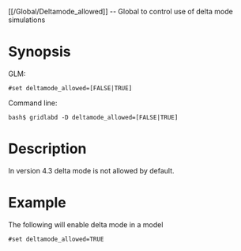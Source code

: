 [[/Global/Deltamode_allowed]] -- Global to control use of delta mode simulations

# Synopsis

GLM:

~~~
#set deltamode_allowed=[FALSE|TRUE]
~~~

Command line:

~~~
bash$ gridlabd -D deltamode_allowed=[FALSE|TRUE]
~~~

# Description

In version 4.3 delta mode is not allowed by default.  

# Example

The following will enable delta mode in a model 

~~~
#set deltamode_allowed=TRUE
~~~
